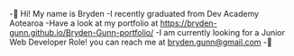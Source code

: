 -👋 Hi! My name is Bryden 
-I recently graduated from Dev Academy Aotearoa
-Have a look at my portfolio at https://bryden-gunn.github.io/Bryden-Gunn-portfolio/
-I am currently looking for a Junior Web Developer Role! you can reach me at bryden.gunn@gmail.com
-🙏
